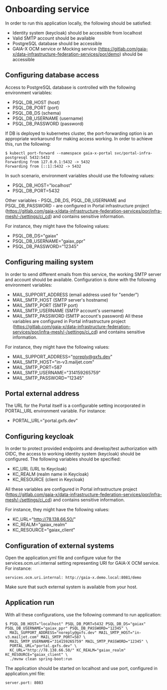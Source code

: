 # Onboarding service
In order to run this application locally, the following should be satisfied:
- Identity system (keycloak) should be accessible from localhost
- Valid SMTP account should be available
- PostgreSQL database should be accessible
- GAIA-X OCM service or Mocking service (https://gitlab.com/gaia-x/data-infrastructure-federation-services/por/demo) 
should be accessible

## Configuring database access
Access to PostgreSQL database is controlled with the following environment variables:
  * PSQL_DB_HOST (host)
  * PSQL_DB_PORT (port)
  * PSQL_DB_DS  (schema)
  * PSQL_DB_USERNAME (username) 
  * PSQL_DB_PASSWORD (password)

If DB is deployed to kubernetes cluster, the port-forwarding option is an appropriate workaround for making access working. In order to achieve this,
run the following:

~~~~
$ kubectl port-forward --namespace gaia-x-portal svc/portal-infra-postgresql 5432:5432
Forwarding from 127.0.0.1:5432 -> 5432
Forwarding from [::1]:5432 -> 5432
~~~~

In such scenario, environment variables should use the following values:
 * PSQL_DB_HOST="localhost" 
 * PSQL_DB_PORT=5432

Other variables - PSQL_DB_DS, PSQL_DB_USERNAME and PSQL_DB_PASSWORD - are configured in Portal infrastructure project 
(https://gitlab.com/gaia-x/data-infrastructure-federation-services/por/infra-mesh/-/settings/ci_cd) and contains sensitive information.

For instance, they might have the following values:
  * PSQL_DB_DS="gaiax"
  * PSQL_DB_USERNAME="gaiax_ppr"
  * PSQL_DB_PASSWORD="12345"

## Configuring mailing system
In order to send different emails from this service, the working SMTP server and account should be available.
Configuration is done with the following environment variables:
  * MAIL_SUPPORT_ADDRESS (email address used for "sender") 
  * MAIL_SMTP_HOST (SMTP server's hostname) 
  * MAIL_SMTP_PORT (SMTP port) 
  * MAIL_SMTP_USERNAME (SMTP account's username) 
  * MAIL_SMTP_PASSWORD (SMTP account's password)
All these variables are configured in Portal infrastructure project 
(https://gitlab.com/gaia-x/data-infrastructure-federation-services/por/infra-mesh/-/settings/ci_cd) and contains sensitive information.

For instance, they might have the following values:
  * MAIL_SUPPORT_ADDRESS="noreply@gxfs.dev" 
  * MAIL_SMTP_HOST="in-v3.mailjet.com" 
  * MAIL_SMTP_PORT=587 
  * MAIL_SMTP_USERNAME="314159265759" 
  * MAIL_SMTP_PASSWORD="12345"

## Portal external address
The URL for the Portal itself is a configurable setting incorporated in PORTAL_URL environment variable.
For instance:
  * PORTAL_URL="portal.gxfs.dev"

## Configuring keycloak
In order to protect provided endpoints and develop/test authorization with OIDC, the access to working identity system (keycloak)
should be configured. The following variables should be specified:
  * KC_URL (URL to Keycloak)
  * KC_REALM (realm name in Keycloak)
  * KC_RESOURCE (client in Keycloak)

All these variables are configured in Portal infrastructure project 
(https://gitlab.com/gaia-x/data-infrastructure-federation-services/por/infra-mesh/-/settings/ci_cd) and contains sensitive information.

For instance, they might have the following values:
  * KC_URL="http://78.138.66.50/" 
  * KC_REALM="gaiax_realm"
  * KC_RESOURCE="gaiax_client"

## Configuration of external systems
Open the application.yml file and configure value for the services.ocm.uri.internal setting representing URI for
GAIA-X OCM service. For instance:

~~~~
services.ocm.uri.internal: http://gaia-x.demo.local:8081/demo
~~~~

Make sure that such external system is available from your host.


## Application run
With all these configurations, use the following command to run application:

~~~~
$ PSQL_DB_HOST="localhost" PSQL_DB_PORT=5432 PSQL_DB_DS="gaiax" PSQL_DB_USERNAME="gaiax_ppr" PSQL_DB_PASSWORD="12345" \
  MAIL_SUPPORT_ADDRESS="noreply@gxfs.dev" MAIL_SMTP_HOST="in-v3.mailjet.com" MAIL_SMTP_PORT=587 \
  MAIL_SMTP_USERNAME="314159265759" MAIL_SMTP_PASSWORD="12345" \
  PORTAL_URL="portal.gxfs.dev" \
  KC_URL="http://78.138.66.50/" KC_REALM="gaiax_realm" KC_RESOURCE="gaiax_client" \
  ./mvnw clean spring-boot:run
~~~~

The application should be started on localhost and use port, configured in application.yml file:

~~~~
server.port: 8083
~~~~

